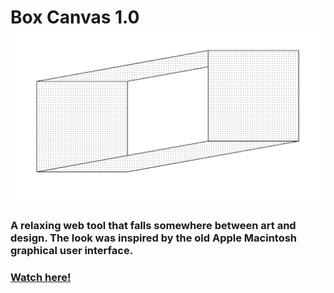 # Box Canvas 1.0 ![Box IMG](/thumbnail.png)

### A relaxing web tool that falls somewhere between art and design. The look was inspired by the old Apple Macintosh graphical user interface.

### [Watch here!](https://box-canvas.netlify.app/)
